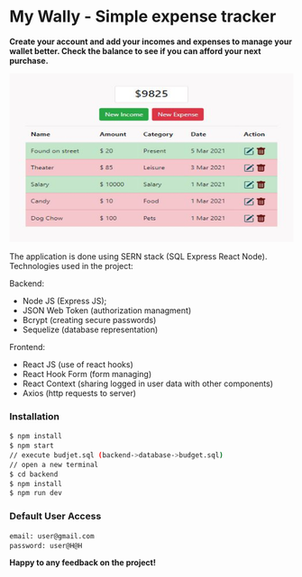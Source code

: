 # My Wally - Simple expense tracker 

**Create your account and add your incomes and expenses to manage your wallet better.
Check the balance to see if you can afford your next purchase.**

<img src="https://github.com/yuliya-sharapa/my-wally/blob/master/src/assets/screenshot.JPG" width="575" height="300" />

The application is done using SERN stack (SQL Express React Node). 
Technologies used in the project:

Backend:
- Node JS (Express JS);
- JSON Web Token (authorization managment)
- Bcrypt (creating secure passwords)
- Sequelize (database representation)

Frontend:

- React JS (use of react hooks)
- React Hook Form (form managing)
- React Context (sharing logged in user data with other components)
- Axios (http requests to server)

### Installation

```sh
$ npm install
$ npm start
// execute budjet.sql (backend->database->budget.sql)
// open a new terminal
$ cd backend
$ npm install
$ npm run dev
```

### Default User Access
```sh
email: user@gmail.com
password: user@H@H
```


**Happy to any feedback on the project!**
